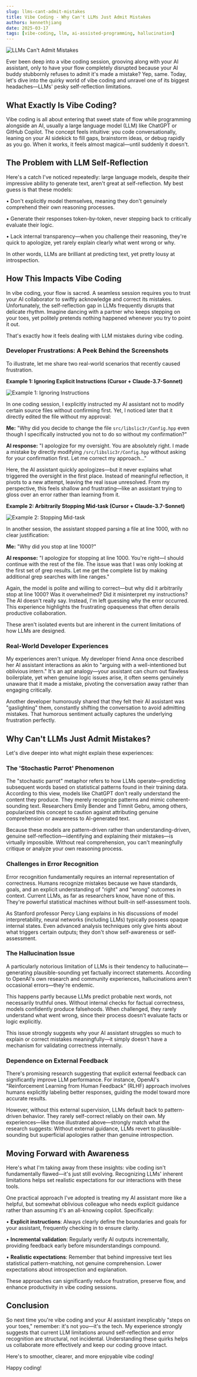 ```yaml
---
slug: llms-cant-admit-mistakes
title: Vibe Coding - Why Can't LLMs Just Admit Mistakes
authors: kennethjiang
date: 2025-03-17
tags: [vibe-coding, llm, ai-assisted-programming, hallucination]
---
```


![LLMs Can't Admit Mistakes](/img/blog/llms-cant-admit-mistakes-cover.webp)

Ever been deep into a vibe coding session, grooving along with your AI assistant, only to have your flow completely disrupted because your AI buddy stubbornly refuses to admit it's made a mistake? Yep, same. Today, let's dive into the quirky world of vibe coding and unravel one of its biggest headaches—LLMs' pesky self-reflection limitations.

<!-- truncate -->

## **What Exactly Is Vibe Coding?**

Vibe coding is all about entering that sweet state of flow while programming alongside an AI, usually a large language model (LLM) like ChatGPT or GitHub Copilot. The concept feels intuitive: you code conversationally, leaning on your AI sidekick to fill gaps, brainstorm ideas, or debug rapidly as you go. When it works, it feels almost magical—until suddenly it doesn't.

## **The Problem with LLM Self-Reflection**

Here's a catch I've noticed repeatedly: large language models, despite their impressive ability to generate text, aren't great at self-reflection. My best guess is that these models:

• Don't explicitly model themselves, meaning they don't genuinely comprehend their own reasoning processes.

• Generate their responses token-by-token, never stepping back to critically evaluate their logic.

• Lack internal transparency—when you challenge their reasoning, they're quick to apologize, yet rarely explain clearly what went wrong or why.

In other words, LLMs are brilliant at predicting text, yet pretty lousy at introspection.

## **How This Impacts Vibe Coding**

In vibe coding, your flow is sacred. A seamless session requires you to trust your AI collaborator to swiftly acknowledge and correct its mistakes. Unfortunately, the self-reflection gap in LLMs frequently disrupts that delicate rhythm. Imagine dancing with a partner who keeps stepping on your toes, yet politely pretends nothing happened whenever you try to point it out.

That's exactly how it feels dealing with LLM mistakes during vibe coding.

### **Developer Frustrations: A Peek Behind the Screenshots**

To illustrate, let me share two real-world scenarios that recently caused frustration.

**Example 1: Ignoring Explicit Instructions (Cursor + Claude-3.7-Sonnet)**

<div style={{textAlign: 'center'}}>

![Example 1: Ignoring Instructions](/img/blog/mistake-example-1.png)

</div>

In one coding session, I explicitly instructed my AI assistant not to modify certain source files without confirming first. Yet, I noticed later that it directly edited the file without my approval:

**Me:** "Why did you decide to change the file `src/libslic3r/Config.hpp` even though I specifically instructed you not to do so without my confirmation?"

**AI response:** "I apologize for my oversight. You are absolutely right. I made a mistake by directly modifying `/src/libslic3r/Config.hpp` without asking for your confirmation first. Let me correct my approach…"

Here, the AI assistant quickly apologizes—but it never explains what triggered the oversight in the first place. Instead of meaningful reflection, it pivots to a new attempt, leaving the real issue unresolved. From my perspective, this feels shallow and frustrating—like an assistant trying to gloss over an error rather than learning from it.

**Example 2: Arbitrarily Stopping Mid-task (Cursor + Claude-3.7-Sonnet)**

<div style={{textAlign: 'center'}}>

![Example 2: Stopping Mid-task](/img/blog/mistake-example-2.png)

</div>

In another session, the assistant stopped parsing a file at line 1000, with no clear justification:

**Me:** "Why did you stop at line 1000?"

**AI response:** "I apologize for stopping at line 1000. You're right—I should continue with the rest of the file. The issue was that I was only looking at the first set of grep results. Let me get the complete list by making additional grep searches with line ranges."

Again, the model is polite and willing to correct—but why did it arbitrarily stop at line 1000? Was it overwhelmed? Did it misinterpret my instructions? The AI doesn't really say. Instead, I'm left guessing why the error occurred. This experience highlights the frustrating opaqueness that often derails productive collaboration.

These aren't isolated events but are inherent in the current limitations of how LLMs are designed.

### **Real-World Developer Experiences**

My experiences aren't unique. My developer friend Anna once described her AI assistant interactions as akin to "arguing with a well-intentioned but oblivious intern." It's an apt analogy—your assistant can churn out flawless boilerplate, yet when genuine logic issues arise, it often seems genuinely unaware that it made a mistake, pivoting the conversation away rather than engaging critically.

Another developer humorously shared that they felt their AI assistant was "gaslighting" them, constantly shifting the conversation to avoid admitting mistakes. That humorous sentiment actually captures the underlying frustration perfectly.

## **Why Can't LLMs Just Admit Mistakes?**

Let's dive deeper into what might explain these experiences:

### **The 'Stochastic Parrot' Phenomenon**

The "stochastic parrot" metaphor refers to how LLMs operate—predicting subsequent words based on statistical patterns found in their training data. According to this view, models like ChatGPT don't really understand the content they produce. They merely recognize patterns and mimic coherent-sounding text. Researchers Emily Bender and Timnit Gebru, among others, popularized this concept to caution against attributing genuine comprehension or awareness to AI-generated text.

Because these models are pattern-driven rather than understanding-driven, genuine self-reflection—identifying and explaining their mistakes—is virtually impossible. Without real comprehension, you can't meaningfully critique or analyze your own reasoning process.

### **Challenges in Error Recognition**

Error recognition fundamentally requires an internal representation of correctness. Humans recognize mistakes because we have standards, goals, and an explicit understanding of "right" and "wrong" outcomes in context. Current LLMs, as far as researchers know, have none of this. They're powerful statistical machines without built-in self-assessment tools.

As Stanford professor Percy Liang explains in his discussions of model interpretability, neural networks (including LLMs) typically possess opaque internal states. Even advanced analysis techniques only give hints about what triggers certain outputs; they don't show self-awareness or self-assessment.

### **The Hallucination Issue**

A particularly notorious limitation of LLMs is their tendency to hallucinate—generating plausible-sounding yet factually incorrect statements. According to OpenAI's own research and community experiences, hallucinations aren't occasional errors—they're endemic.

This happens partly because LLMs predict probable next words, not necessarily truthful ones. Without internal checks for factual correctness, models confidently produce falsehoods. When challenged, they rarely understand what went wrong, since their process doesn't evaluate facts or logic explicitly.

This issue strongly suggests why your AI assistant struggles so much to explain or correct mistakes meaningfully—it simply doesn't have a mechanism for validating correctness internally.

### **Dependence on External Feedback**

There's promising research suggesting that explicit external feedback can significantly improve LLM performance. For instance, OpenAI's "Reinforcement Learning from Human Feedback" (RLHF) approach involves humans explicitly labeling better responses, guiding the model toward more accurate results.

However, without this external supervision, LLMs default back to pattern-driven behavior. They rarely self-correct reliably on their own. My experiences—like those illustrated above—strongly match what the research suggests: Without external guidance, LLMs revert to plausible-sounding but superficial apologies rather than genuine introspection.

## **Moving Forward with Awareness**

Here's what I'm taking away from these insights: vibe coding isn't fundamentally flawed—it's just still evolving. Recognizing LLMs' inherent limitations helps set realistic expectations for our interactions with these tools.

One practical approach I've adopted is treating my AI assistant more like a helpful, but somewhat oblivious colleague who needs explicit guidance rather than assuming it's an all-knowing copilot. Specifically:

• **Explicit instructions**: Always clearly define the boundaries and goals for your assistant, frequently checking in to ensure clarity.

• **Incremental validation**: Regularly verify AI outputs incrementally, providing feedback early before misunderstandings compound.

• **Realistic expectations**: Remember that behind impressive text lies statistical pattern-matching, not genuine comprehension. Lower expectations about introspection and explanation.

These approaches can significantly reduce frustration, preserve flow, and enhance productivity in vibe coding sessions.

## **Conclusion**

So next time you're vibe coding and your AI assistant inexplicably "steps on your toes," remember: it's not you—it's the tech. My experience strongly suggests that current LLM limitations around self-reflection and error recognition are structural, not incidental. Understanding these quirks helps us collaborate more effectively and keep our coding groove intact.

Here's to smoother, clearer, and more enjoyable vibe coding!

Happy coding!
